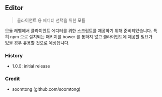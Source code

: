 ## Editor

> 클라이언트 용 에디터 선택을 위한 모듈

모듈 레벨에서 클라이언트 에디터를 위한 스크립트를 제공하기 위해 준비되었습니다.
특히 npm 으로 설치되는 패키지를 bower 를 통하지 않고 클라이언트에 제공할 필요가 있을 경우 유용할 것으로 예상됩니다.

### History

- 1.0.0: initial release

### Credit

- soomtong (github.com/soomtong)